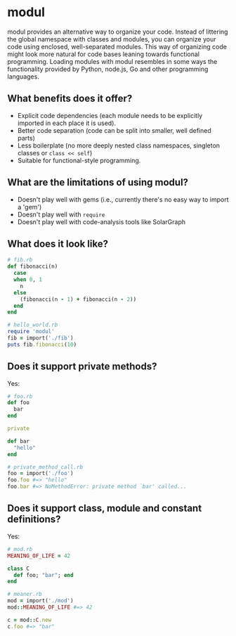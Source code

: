 # modul

modul provides an alternative way to organize your code. Instead of littering the global namespace with classes and modules, you can organize your code using enclosed, well-separated modules. This way of organizing code might look more natural for code bases leaning towards functional programming. Loading modules with modul resembles in some ways the functionality provided by Python, node.js, Go and other programming languages.

## What benefits does it offer?

- Explicit code dependencies (each module needs to be explicitly imported in each place it is used).
- Better code separation (code can be split into smaller, well defined parts)
- Less boilerplate (no more deeply nested class namespaces, singleton classes or `class << self`)
- Suitable for functional-style programming.

## What are the limitations of using modul?

- Doesn't play well with gems (i.e., currently there's no easy way to import a 'gem')
- Doesn't play well with `require`
- Doesn't play well with code-analysis tools like SolarGraph

## What does it look like?

```ruby
# fib.rb
def fibonacci(n)
  case
  when 0, 1
    n
  else
    (fibonacci(n - 1) + fibonacci(n - 2))
  end
end

# hello_world.rb
require 'modul'
fib = import('./fib')
puts fib.fibonacci(10)
```

## Does it support private methods?

Yes:

```ruby
# foo.rb
def foo
  bar
end

private

def bar
  "hello"
end

# private_method_call.rb
foo = import('./foo')
foo.foo #=> "hello"
foo.bar #=> NoMethodError: private method `bar' called...
```

## Does it support class, module and constant definitions?

Yes:

```ruby
# mod.rb
MEANING_OF_LIFE = 42

class C
  def foo; "bar"; end
end

# meaner.rb
mod = import('./mod')
mod::MEANING_OF_LIFE #=> 42

c = mod::C.new
c.foo #=> "bar"
```
